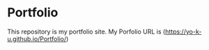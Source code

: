 # Portfolio
This repository is my portfolio site.
My Porfolio URL is (https://yo-k-u.github.io/Portfolio/)

